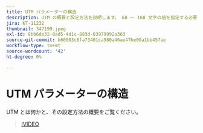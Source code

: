 ```yaml
---
title: UTM パラメーターの構造
description: UTM の概要と設定方法を説明します。 60 ～ 160 文字の値を指定する必要があります。
jira: KT-11232
thumbnail: 347199.jpeg
exl-id: 8bb6de32-8ad5-4d1c-883d-03979992a363
source-git-commit: b60003c6fa73401ca980a46ae47be00a1bb457ae
workflow-type: tm+mt
source-wordcount: '42'
ht-degree: 0%

---
```


# UTM パラメーターの構造

UTM とは何かと、その設定方法の概要をご覧ください。

>[!VIDEO](https://video.tv.adobe.com/v/347199/?quality=12&learn=on)
